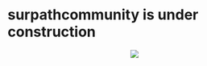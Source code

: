 # surpathcommunity is under construction

<p align="center">
<a href="https://discord.gg/a9HsfPPw">
    <img src="https://img.shields.io/discord/790101969413865472?logo=discord&style=for-the-badge" />
</a>
</p>

